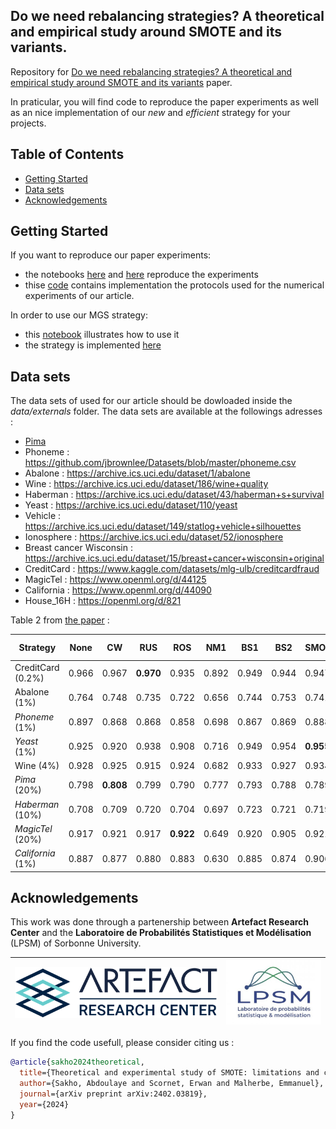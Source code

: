## Do we need rebalancing strategies? A theoretical and empirical study around SMOTE and its variants.

Repository for [Do we need rebalancing strategies? A theoretical and empirical study around SMOTE and its variants](https://arxiv.org/pdf/2402.03819.pdf) paper.

In praticular, you will find code to reproduce the paper experiments as well as an nice implementation of our *new* and *efficient* strategy for your projects.
## Table of Contents
  - [Getting Started](#getting-started)
  - [Data sets](#data-sets)
  - [Acknowledgements](#acknowledgements)

## Getting Started

If you want to reproduce our paper experiments:
  - the notebooks [here](notebooks/classif_experiments.ipynb) and [here](notebooks/distances_experiments.ipynb) reproduce the experiments
  - thise [code](./validation) contains implementation the protocols used for the numerical experiments of our article. 

In order to use our MGS strategy:
  - this [notebook](notebooks/resampling_example.ipynb) illustrates how to use it
  - the strategy is implemented [here](./oversampling_strategies/)

## Data sets

The data sets of used for our article should be dowloaded  inside the *data/externals* folder. The data sets are available at the followings adresses :

* [Pima](https://www.kaggle.com/datasets/uciml/pima-indians-diabetes-database)
* Phoneme : https://github.com/jbrownlee/Datasets/blob/master/phoneme.csv 
* Abalone : https://archive.ics.uci.edu/dataset/1/abalone
* Wine : https://archive.ics.uci.edu/dataset/186/wine+quality
* Haberman : https://archive.ics.uci.edu/dataset/43/haberman+s+survival
* Yeast : https://archive.ics.uci.edu/dataset/110/yeast
* Vehicle : https://archive.ics.uci.edu/dataset/149/statlog+vehicle+silhouettes
* Ionosphere : https://archive.ics.uci.edu/dataset/52/ionosphere
* Breast cancer Wisconsin : https://archive.ics.uci.edu/dataset/15/breast+cancer+wisconsin+original
* CreditCard : https://www.kaggle.com/datasets/mlg-ulb/creditcardfraud
* MagicTel : https://www.openml.org/d/44125
* California : https://www.openml.org/d/44090
* House_16H : https://openml.org/d/821 


Table 2 from  [the paper](https://arxiv.org/pdf/2402.03819.pdf) :


| Strategy                                  | None    | CW               | RUS              | ROS              | NM1    | BS1     | BS2     |  SMOTE     | CV SMOTE              | MGS (d+1)               |
|-------------------------------------------|---------|------------------|------------------|------------------|---------|---------|---------|------------------|------------------|---------------------|
|  CreditCard (0.2\%)          | $0.966$ | $0.967$          | **0.970** | $0.935$          | $0.892$ | $0.949$ | $0.944$ | $0.947$          | $0.954$          | $0.952$             |
|  Abalone (1\%)               | $0.764$ | $0.748$          | $0.735$          | $0.722$          | $0.656$ | $0.744$ | $0.753$ | $0.741$          | $0.791$          | **0.802**    |
|  *Phoneme* (1\%)      | $0.897$ | $0.868$          | $0.868$          | $0.858$          | $0.698$ | $0.867$ | $0.869$ | $0.888$          | **0.924** | $0.915$             |
|  *Yeast* (1\%)        | $0.925$ | $0.920$          | $0.938$          | $0.908$          | $0.716$ | $0.949$ | $0.954$ | **0.955** | $0.942$          | $0.945$             |
|  Wine (4\%)                  | $0.928$ | $0.925$          | $0.915$          | $0.924$          | $0.682$ | $0.933$ | $0.927$ | $0.934$          | $0.938$          | **0.941**    |
|  *Pima* (20\%)        | $0.798$ | **0.808** | $0.799$          | $0.790$          | $0.777$ | $0.793$ | $0.788$ | $0.789$          | $0.787$          | $0.787$             |
|  *Haberman* (10\%)    | $0.708$ | $0.709$          | $0.720$          | $0.704$          | $0.697$ | $0.723$ | $0.721$ | $0.719$          | $0.742$          | **0.744**    |
|  *MagicTel* (20\%)    | $0.917$ | $0.921$          | $0.917$          | **0.922** | $0.649$ | $0.920$ | $0.905$ | $0.921$          | $0.919$          | $0.913$             |
|  *California* (1\%) | $0.887$ | $0.877$          | $0.880$          | $0.883$          | $0.630$ | $0.885$ | $0.874$ | $0.906$          | $0.916$          | **0.923**    |


## Acknowledgements

This work was done through a partenership between **Artefact Research Center** and the **Laboratoire de Probabilités Statistiques et Modélisation** (LPSM) of Sorbonne University.

[![Artefact](data/logos/logo_arc.png)](https://www.artefact.com/data-consulting-transformation/artefact-research-center/)  |  [![LPSM]( data/logos//logo_LPSM.jpg)](https://www.lpsm.paris/)
:-------------------------:|:-------------------------:

If you find the code usefull, please consider citing us :
```bib
@article{sakho2024theoretical,
  title={Theoretical and experimental study of SMOTE: limitations and comparisons of rebalancing strategies},
  author={Sakho, Abdoulaye and Scornet, Erwan and Malherbe, Emmanuel},
  journal={arXiv preprint arXiv:2402.03819},
  year={2024}
}
```
